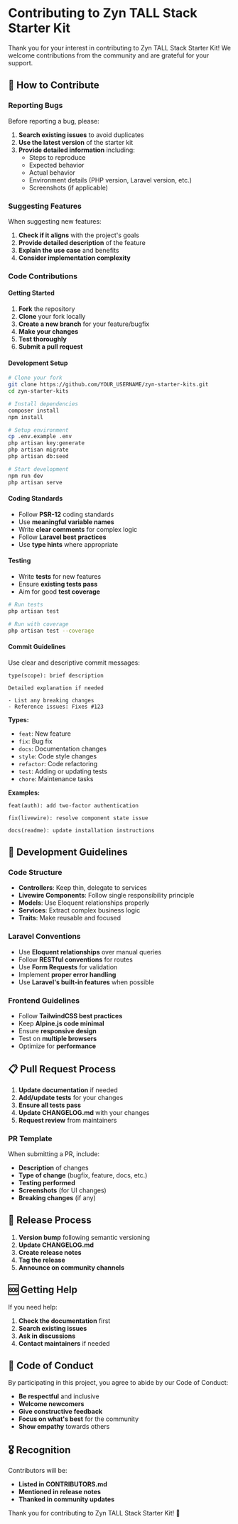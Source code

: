 # Contributing to Zyn TALL Stack Starter Kit

Thank you for your interest in contributing to Zyn TALL Stack Starter Kit! We welcome contributions from the community and are grateful for your support.

## 🤝 How to Contribute

### Reporting Bugs

Before reporting a bug, please:

1. **Search existing issues** to avoid duplicates
2. **Use the latest version** of the starter kit
3. **Provide detailed information** including:
    - Steps to reproduce
    - Expected behavior
    - Actual behavior
    - Environment details (PHP version, Laravel version, etc.)
    - Screenshots (if applicable)

### Suggesting Features

When suggesting new features:

1. **Check if it aligns** with the project's goals
2. **Provide detailed description** of the feature
3. **Explain the use case** and benefits
4. **Consider implementation complexity**

### Code Contributions

#### Getting Started

1. **Fork** the repository
2. **Clone** your fork locally
3. **Create a new branch** for your feature/bugfix
4. **Make your changes**
5. **Test thoroughly**
6. **Submit a pull request**

#### Development Setup

```bash
# Clone your fork
git clone https://github.com/YOUR_USERNAME/zyn-starter-kits.git
cd zyn-starter-kits

# Install dependencies
composer install
npm install

# Setup environment
cp .env.example .env
php artisan key:generate
php artisan migrate
php artisan db:seed

# Start development
npm run dev
php artisan serve
```

#### Coding Standards

-   Follow **PSR-12** coding standards
-   Use **meaningful variable names**
-   Write **clear comments** for complex logic
-   Follow **Laravel best practices**
-   Use **type hints** where appropriate

#### Testing

-   Write **tests** for new features
-   Ensure **existing tests pass**
-   Aim for good **test coverage**

```bash
# Run tests
php artisan test

# Run with coverage
php artisan test --coverage
```

#### Commit Guidelines

Use clear and descriptive commit messages:

```
type(scope): brief description

Detailed explanation if needed

- List any breaking changes
- Reference issues: Fixes #123
```

**Types:**

-   `feat`: New feature
-   `fix`: Bug fix
-   `docs`: Documentation changes
-   `style`: Code style changes
-   `refactor`: Code refactoring
-   `test`: Adding or updating tests
-   `chore`: Maintenance tasks

**Examples:**

```
feat(auth): add two-factor authentication

fix(livewire): resolve component state issue

docs(readme): update installation instructions
```

## 🎯 Development Guidelines

### Code Structure

-   **Controllers**: Keep thin, delegate to services
-   **Livewire Components**: Follow single responsibility principle
-   **Models**: Use Eloquent relationships properly
-   **Services**: Extract complex business logic
-   **Traits**: Make reusable and focused

### Laravel Conventions

-   Use **Eloquent relationships** over manual queries
-   Follow **RESTful conventions** for routes
-   Use **Form Requests** for validation
-   Implement **proper error handling**
-   Use **Laravel's built-in features** when possible

### Frontend Guidelines

-   Follow **TailwindCSS best practices**
-   Keep **Alpine.js code minimal**
-   Ensure **responsive design**
-   Test on **multiple browsers**
-   Optimize for **performance**

## 📋 Pull Request Process

1. **Update documentation** if needed
2. **Add/update tests** for your changes
3. **Ensure all tests pass**
4. **Update CHANGELOG.md** with your changes
5. **Request review** from maintainers

### PR Template

When submitting a PR, include:

-   **Description** of changes
-   **Type of change** (bugfix, feature, docs, etc.)
-   **Testing performed**
-   **Screenshots** (for UI changes)
-   **Breaking changes** (if any)

## 🚀 Release Process

1. **Version bump** following semantic versioning
2. **Update CHANGELOG.md**
3. **Create release notes**
4. **Tag the release**
5. **Announce on community channels**

## 🆘 Getting Help

If you need help:

1. **Check the documentation** first
2. **Search existing issues**
3. **Ask in discussions**
4. **Contact maintainers** if needed

## 📜 Code of Conduct

By participating in this project, you agree to abide by our Code of Conduct:

-   **Be respectful** and inclusive
-   **Welcome newcomers**
-   **Give constructive feedback**
-   **Focus on what's best** for the community
-   **Show empathy** towards others

## 🎖️ Recognition

Contributors will be:

-   **Listed in CONTRIBUTORS.md**
-   **Mentioned in release notes**
-   **Thanked in community updates**

Thank you for contributing to Zyn TALL Stack Starter Kit! 🙏
